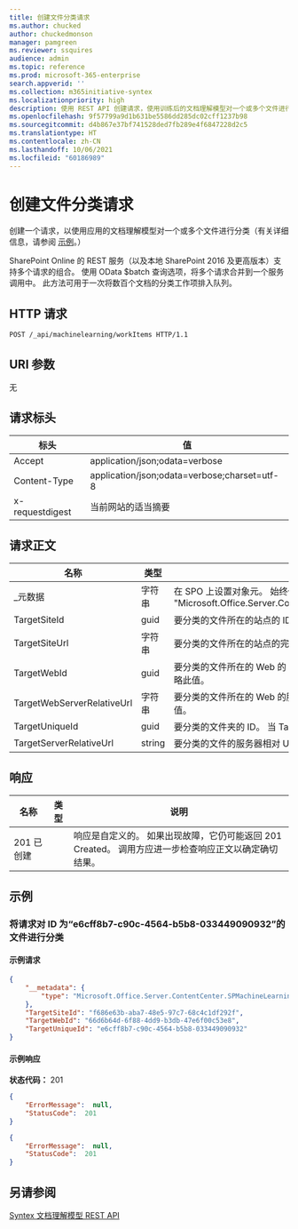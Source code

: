 ```yaml
---
title: 创建文件分类请求
ms.author: chucked
author: chuckedmonson
manager: pamgreen
ms.reviewer: ssquires
audience: admin
ms.topic: reference
ms.prod: microsoft-365-enterprise
search.appverid: ''
ms.collection: m365initiative-syntex
ms.localizationpriority: high
description: 使用 REST API 创建请求，使用训练后的文档理解模型对一个或多个文件进行分类。
ms.openlocfilehash: 9f57799a9d1b631be5586dd285dc02cff1237b98
ms.sourcegitcommit: d4b867e37bf741528ded7fb289e4f6847228d2c5
ms.translationtype: HT
ms.contentlocale: zh-CN
ms.lasthandoff: 10/06/2021
ms.locfileid: "60186989"
---
```

# <a name="create-file-classification-request"></a>创建文件分类请求

创建一个请求，以使用应用的文档理解模型对一个或多个文件进行分类（有关详细信息，请参阅 [示例](rest-createclassificationrequest.md#examples)。）

SharePoint Online 的 REST 服务（以及本地 SharePoint 2016 及更高版本）支持多个请求的组合。 使用 OData $batch 查询选项，将多个请求合并到一个服务调用中。 此方法可用于一次将数百个文档的分类工作项排入队列。

## <a name="http-request"></a>HTTP 请求

```http
POST /_api/machinelearning/workItems HTTP/1.1
```

## <a name="uri-parameters"></a>URI 参数

无

## <a name="request-headers"></a>请求标头

| 标头 | 值 |
|--------|-------|
|Accept|application/json;odata=verbose|
|Content-Type|application/json;odata=verbose;charset=utf-8|
|x-requestdigest|当前网站的适当摘要|

## <a name="request-body"></a>请求正文

|名称    |类型   |说明 |
|--------|-------|------------|
|_元数据|字符串 |在 SPO 上设置对象元。 始终使用值：{"type": "Microsoft.Office.Server.ContentCenter.SPMachineLearningWorkItemEntityData"}. |
|TargetSiteId|guid|要分类的文件所在的站点的 ID。 当 TargetSiteUrl 具有值时，可以省略此值。 |
|TargetSiteUrl|字符串|要分类的文件所在的站点的完整 URL。 当 TargeSiteId 具有值时，可以省略此值。|
|TargetWebId|guid|要分类的文件所在的 Web 的 ID。 当 TargetWebServerRelativeUrl 具有值时，可以省略此值。 |
|TargetWebServerRelativeUrl|字符串|要分类的文件所在的 Web 的服务器相对 URL。 当 TargetWebId 具有值时，可以省略此值。  |
|TargetUniqueId|guid|要分类的文件夹的 ID。 当 TargetServerRelativeUrl 具有值时，可以省略此值。 |
|TargetServerRelativeUrl|string|要分类的文件的服务器相对 URL 位于。 当 TargetUniqueId 具有值时，可以省略此值。|

## <a name="responses"></a>响应

| 名称   | 类型  | 说明|
|--------|-------|------------|
|201 已创建| |响应是自定义的。 如果出现故障，它仍可能返回 201 Created。 调用方应进一步检查响应正文以确定确切结果。|

## <a name="examples"></a>示例

### <a name="enqueue-a-request-to-classify-a-file-of-id-e6cff8b7-c90c-4564-b5b8-033449090932"></a>将请求对 ID 为“e6cff8b7-c90c-4564-b5b8-033449090932”的文件进行分类

#### <a name="sample-request"></a>示例请求

```JSON
{
    "__metadata": {
        "type": "Microsoft.Office.Server.ContentCenter.SPMachineLearningWorkItemEntityData"
    },
    "TargetSiteId": "f686e63b-aba7-48e5-97c7-68c4c1df292f",
    "TargetWebId": "66d6b64d-6f88-4dd9-b3db-47e6f00c53e8",
    "TargetUniqueId": "e6cff8b7-c90c-4564-b5b8-033449090932"
}
```

#### <a name="sample-response"></a>示例响应

**状态代码：** 201
```JSON
{
    "ErrorMessage":  null,
    "StatusCode":  201
}
```

```JSON
{
    "ErrorMessage":  null,
    "StatusCode":  201
}
```

## <a name="see-also"></a>另请参阅

[Syntex 文档理解模型 REST API](syntex-model-rest-api.md)
